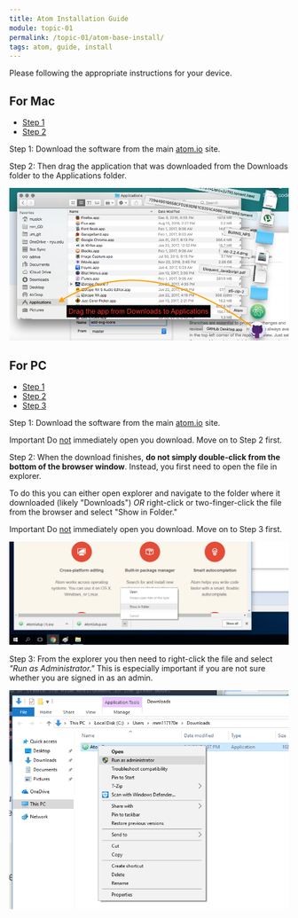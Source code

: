 ```yaml
---
title: Atom Installation Guide
module: topic-01
permalink: /topic-01/atom-base-install/
tags: atom, guide, install
---
```


<div class="divider-heading"></div>

Please following the appropriate instructions for your device.


## For Mac
<ul class="nav nav-tabs">
  <li class="active"><a href="#step1-1" data-toggle="tab">Step 1</a></li>
  <li><a href="#step2-1" data-toggle="tab">Step 2</a></li>
</ul>
<div id="myTabContent" class="tab-content">
  <div class="tab-pane fade active in" id="step1-1">
    <p>Step 1: Download the software from the main <a href="https://atom.io" target="_blank">atom.io</a> site.
    </p>
  </div>
  <div class="tab-pane fade" id="step2-1">
    <p>Step 2: Then drag the application that was downloaded from the Downloads folder to the Applications folder.</p>
    <img src="../img/atom-install-mac.png" alt="Installing app on Mac" />
  </div>
</div>


## For PC
<ul class="nav nav-tabs">
  <li class="active"><a href="#step1-2" data-toggle="tab">Step 1</a></li>
  <li><a href="#step2-2" data-toggle="tab">Step 2</a></li>
  <li><a href="#step3-2" data-toggle="tab">Step 3</a></li>
</ul>
<div id="myTabContent" class="tab-content">
  <div class="tab-pane fade active in" id="step1-2">
    <p>Step 1: Download the software from the main <a href="https://atom.io" target="_blank">atom.io</a> site.</p>
    <p><span class="label label-danger">Important</span> Do <u>not</u> immediately open you download. Move on to Step 2 first.</p>
  </div>
  <div class="tab-pane fade" id="step2-2">
    <p>Step 2: When the download finishes, <b>do not simply double-click from the bottom of the browser window</b>. Instead, you first need to open the file in explorer.</p>
    <p>To do this you can either open explorer and navigate to the folder where it downloaded (likely "Downloads") <em>OR</em> right-click or two-finger-click the file from the browser and select "Show in Folder."</p>
    <p><span class="label label-danger">Important</span> Do <u>not</u> immediately open you download. Move on to Step 3 first.</p>
    <img src="../img/atom-install-pc-1.png" alt="Demo of show in folder" />
  </div>
  <div class="tab-pane fade" id="step3-2">
    <p>Step 3:  From the explorer you then need to right-click the file and select <em>"Run as Administrator."</em> This is especially important if you are not sure whether you are signed in as an admin.</p>
    <img src="../img/atom-install-pc-2.png" alt="Installing app on PC" />
  </div>
</div>
